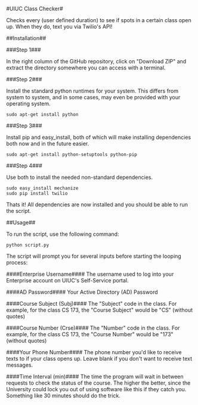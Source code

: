 #UIUC Class Checker#

Checks every (user defined duration) to see if spots in a certain class open up. When they do, text you via Twilio's API!

##Installation##

###Step 1###

In the right column of the GitHub repository, click on "Download ZIP" and extract the directory somewhere you can access with a terminal.

###Step 2###

Install the standard python runtimes for your system. This differs from system to system, and in some cases, may even be provided with your operating system.

    sudo apt-get install python

###Step 3###

Install pip and easy_install, both of which will make installing dependencies both now and in the future easier.

    sudo apt-get install python-setuptools python-pip

###Step 4###

Use both to install the needed non-standard dependencies.

    sudo easy_install mechanize
    sudo pip install twilio

Thats it! All dependencies are now installed and you should be able to run the script.

##Usage##

To run the script, use the following command:

    python script.py

The script will prompt you for several inputs before starting the looping process:

####Enterprise Username####
The username used to log into your Enterprise account on UIUC's Self-Service portal.

####AD Password####
Your Active Directory (AD) Password

####Course Subject (Subj)####
The "Subject" code in the class. For example, for the class CS 173, the "Course Subject" would be "CS" (without quotes)

####Course Number (Crse)####
The "Number" code in the class. For example, for the class CS 173, the "Course Number" would be "173" (without quotes)

####Your Phone Number####
The phone number you'd like to receive texts to if your class opens up. Leave blank if you don't want to receive text messages. 

####Time Interval (min)####
The time the program will wait in between requests to check the status of the course. The higher the better, since the University could lock you out of using software like this if they catch you. Something like 30 minutes should do the trick.
